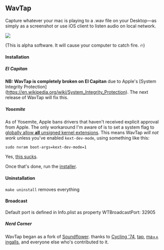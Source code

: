 ## WavTap

Capture whatever your mac is playing to a .wav file on your Desktop—as simply as a screenshot or use iOS client to listen audio on local network. 

![](screenshot.png)

(This is alpha software. It will cause your computer to catch fire. 🔥)

#### Installation

##### El Capitan 

**NB: WavTap is completely broken on El Capitan** due to Apple's [System Integrity Protection] (https://en.wikipedia.org/wiki/System_Integrity_Protection). The next release of WavTap will fix this.

##### Yosemite

As of Yosemite, Apple bans drivers that haven't received explicit approval from Apple. The only workaround I'm aware of is to set a system flag to [globally allow **all** unsigned kernel extensions](http://apple.stackexchange.com/questions/163059/how-can-i-disable-kext-signing-in-mac-os-x-10-10-yosemite). This means WavTap *will not work* unless you've enabled `kext-dev-mode`, using something like this:

```shell
sudo nvram boot-args=kext-dev-mode=1
```

Yes, [this sucks](https://www.gnu.org/philosophy/can-you-trust.html).

Once that's done, run the [installer](https://github.com/pje/WavTap/releases/download/0.3.0/WavTap.0.3.0.pkg).

#### Uninstallation

`make uninstall` removes everything

#### Broadcast

Default port is defined in Info.plist as property WTBroadcastPort: 32905

##### Nerd Corner

WavTap began as a fork of [Soundflower](https://github.com/Cycling74/Soundflower). thanks to [Cycling '74](http://cycling74.com), [tap](http://github.com/tap), [ma++ ingalls](http://sfsound.org/matt.html), and everyone else who's contributed to it.
